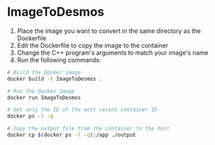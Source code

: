 # ImageToDesmos

1. Place the image you want to convert in the same directory as the Dockerfile
2. Edit the Dockerfile to copy the image to the container
3. Change the C++ program's arguments to match your image's name
4. Run the following commands:

```bash
# Build the Docker image
docker build -t ImageToDesmos .
```

```bash
# Run the Docker image
docker run ImageToDesmos
```

```bash
# Get only the ID of the most recent container ID
docker ps -l -q
```

```bash
# Copy the output file from the container to the host
docker cp $(docker ps -l -q):/app ./output
```
